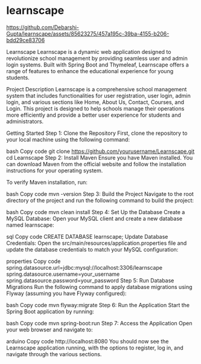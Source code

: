 # learnscape



https://github.com/Debarshi-Gupta/learnscape/assets/85623275/457a195c-39ba-4155-b206-bdd29ce83706


Learnscape
Learnscape is a dynamic web application designed to revolutionize school management by providing seamless user and admin login systems. Built with Spring Boot and Thymeleaf, Learnscape offers a range of features to enhance the educational experience for young students.

Project Description
Learnscape is a comprehensive school management system that includes functionalities for user registration, user login, admin login, and various sections like Home, About Us, Contact, Courses, and Login. This project is designed to help schools manage their operations more efficiently and provide a better user experience for students and administrators.

Getting Started
Step 1: Clone the Repository
First, clone the repository to your local machine using the following command:

bash
Copy code
git clone https://github.com/yourusername/Learnscape.git
cd Learnscape
Step 2: Install Maven
Ensure you have Maven installed. You can download Maven from the official website and follow the installation instructions for your operating system.

To verify Maven installation, run:

bash
Copy code
mvn -version
Step 3: Build the Project
Navigate to the root directory of the project and run the following command to build the project:

bash
Copy code
mvn clean install
Step 4: Set Up the Database
Create a MySQL Database:
Open your MySQL client and create a new database named learnscape:

sql
Copy code
CREATE DATABASE learnscape;
Update Database Credentials:
Open the src/main/resources/application.properties file and update the database credentials to match your MySQL configuration:

properties
Copy code
spring.datasource.url=jdbc:mysql://localhost:3306/learnscape
spring.datasource.username=your_username
spring.datasource.password=your_password
Step 5: Run Database Migrations
Run the following command to apply database migrations using Flyway (assuming you have Flyway configured):

bash
Copy code
mvn flyway:migrate
Step 6: Run the Application
Start the Spring Boot application by running:

bash
Copy code
mvn spring-boot:run
Step 7: Access the Application
Open your web browser and navigate to:

arduino
Copy code
http://localhost:8080
You should now see the Learnscape application running, with the options to register, log in, and navigate through the various sections.







